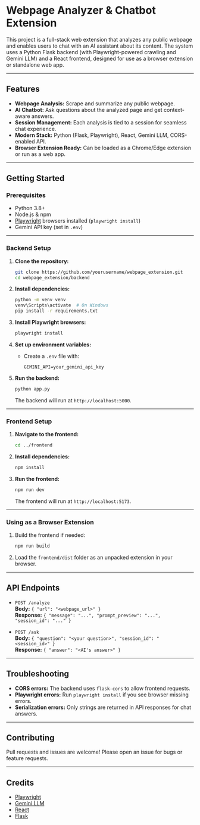 # Webpage Analyzer & Chatbot Extension

This project is a full-stack web extension that analyzes any public webpage and enables users to chat with an AI assistant about its content. The system uses a Python Flask backend (with Playwright-powered crawling and Gemini LLM) and a React frontend, designed for use as a browser extension or standalone web app.

---

## Features

- **Webpage Analysis:** Scrape and summarize any public webpage.
- **AI Chatbot:** Ask questions about the analyzed page and get context-aware answers.
- **Session Management:** Each analysis is tied to a session for seamless chat experience.
- **Modern Stack:** Python (Flask, Playwright), React, Gemini LLM, CORS-enabled API.
- **Browser Extension Ready:** Can be loaded as a Chrome/Edge extension or run as a web app.

---

## Getting Started

### Prerequisites

- Python 3.8+
- Node.js & npm
- [Playwright](https://playwright.dev/python/docs/intro) browsers installed (`playwright install`)
- Gemini API key (set in `.env`)

---

### Backend Setup

1. **Clone the repository:**
   ```sh
   git clone https://github.com/yourusername/webpage_extension.git
   cd webpage_extension/backend
   ```

2. **Install dependencies:**
   ```sh
   python -m venv venv
   venv\Scripts\activate  # On Windows
   pip install -r requirements.txt
   ```

3. **Install Playwright browsers:**
   ```sh
   playwright install
   ```

4. **Set up environment variables:**
   - Create a `.env` file with:
     ```
     GEMINI_API=your_gemini_api_key
     ```

5. **Run the backend:**
   ```sh
   python app.py
   ```
   The backend will run at `http://localhost:5000`.

---

### Frontend Setup

1. **Navigate to the frontend:**
   ```sh
   cd ../frontend
   ```

2. **Install dependencies:**
   ```sh
   npm install
   ```

3. **Run the frontend:**
   ```sh
   npm run dev
   ```
   The frontend will run at `http://localhost:5173`.

---

### Using as a Browser Extension

1. Build the frontend if needed:
   ```sh
   npm run build
   ```
2. Load the `frontend/dist` folder as an unpacked extension in your browser.

---

## API Endpoints

- `POST /analyze`  
  **Body:** `{ "url": "<webpage_url>" }`  
  **Response:** `{ "message": "...", "prompt_preview": "...", "session_id": "..." }`

- `POST /ask`  
  **Body:** `{ "question": "<your question>", "session_id": "<session_id>" }`  
  **Response:** `{ "answer": "<AI's answer>" }`

---

## Troubleshooting

- **CORS errors:** The backend uses `flask-cors` to allow frontend requests.
- **Playwright errors:** Run `playwright install` if you see browser missing errors.
- **Serialization errors:** Only strings are returned in API responses for chat answers.

---

## Contributing

Pull requests and issues are welcome! Please open an issue for bugs or feature requests.

---


## Credits

- [Playwright](https://playwright.dev/)
- [Gemini LLM](https://ai.google.dev/gemini-api/docs)
- [React](https://react.dev/)
- [Flask](https://flask.palletsprojects.com/)

